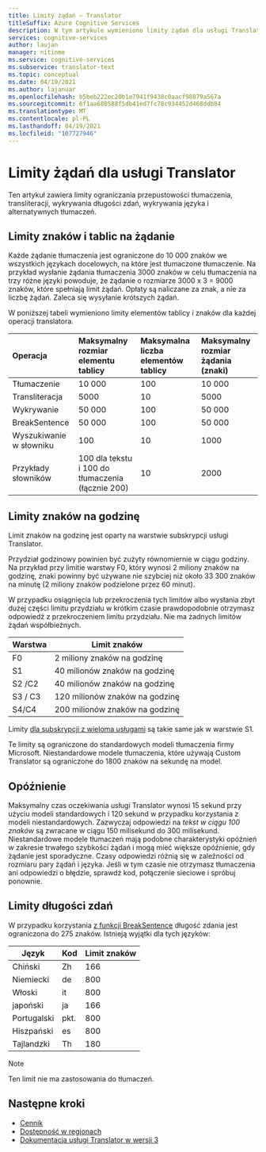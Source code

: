 ```yaml
---
title: Limity żądań — Translator
titleSuffix: Azure Cognitive Services
description: W tym artykule wymieniono limity żądań dla usługi Translator. Opłaty są naliczane na podstawie liczby znaków, a nie częstotliwości żądań z limitem 5000 znaków na żądanie. Limity znaków są oparte na subskrypcji, a liczba znaków F0 jest ograniczona do 2 milionów znaków na godzinę.
services: cognitive-services
author: laujan
manager: nitinme
ms.service: cognitive-services
ms.subservice: translator-text
ms.topic: conceptual
ms.date: 04/19/2021
ms.author: lajanuar
ms.openlocfilehash: b5beb222ec20b1e7941f9438c0aacf98879a567a
ms.sourcegitcommit: 6f1aa680588f5db41ed7fc78c934452d468ddb84
ms.translationtype: MT
ms.contentlocale: pl-PL
ms.lasthandoff: 04/19/2021
ms.locfileid: "107727946"
---
```

# <a name="request-limits-for-translator"></a>Limity żądań dla usługi Translator

Ten artykuł zawiera limity ograniczania przepustowości tłumaczenia, transliteracji, wykrywania długości zdań, wykrywania języka i alternatywnych tłumaczeń.

## <a name="character-and-array-limits-per-request"></a>Limity znaków i tablic na żądanie

Każde żądanie tłumaczenia jest ograniczone do 10 000 znaków we wszystkich językach docelowych, na które jest tłumaczone tłumaczenie. Na przykład wysłanie żądania tłumaczenia 3000 znaków w celu tłumaczenia na trzy różne języki powoduje, że żądanie o rozmiarze 3000 x 3 = 9000 znaków, które spełniają limit żądań. Opłaty są naliczane za znak, a nie za liczbę żądań. Zaleca się wysyłanie krótszych żądań.

W poniższej tabeli wymieniono limity elementów tablicy i znaków dla każdej operacji translatora.

| Operacja | Maksymalny rozmiar elementu tablicy |    Maksymalna liczba elementów tablicy |    Maksymalny rozmiar żądania (znaki) |
|:----|:----|:----|:----|
| Tłumaczenie | 10 000| 100| 10 000 |
| Transliteracja | 5000| 10| 5000 |
| Wykrywanie | 50 000 |100 |50 000 |
| BreakSentence | 50 000| 100 |50 000 |
| Wyszukiwanie w słowniku| 100 |10| 1000 |
| Przykłady słowników | 100 dla tekstu i 100 do tłumaczenia (łącznie 200)| 10|2000 |

## <a name="character-limits-per-hour"></a>Limity znaków na godzinę

Limit znaków na godzinę jest oparty na warstwie subskrypcji usługi Translator.

Przydział godzinowy powinien być zużyty równomiernie w ciągu godziny. Na przykład przy limitie warstwy F0, który wynosi 2 miliony znaków na godzinę, znaki powinny być używane nie szybciej niż około 33 300 znaków na minutę (2 miliony znaków podzielone przez 60 minut).

W przypadku osiągnięcia lub przekroczenia tych limitów albo wysłania zbyt dużej części limitu przydziału w krótkim czasie prawdopodobnie otrzymasz odpowiedź z przekroczeniem limitu przydziału. Nie ma żadnych limitów żądań współbieżnych.

| Warstwa | Limit znaków |
|------|-----------------|
| F0 | 2 miliony znaków na godzinę |
| S1 | 40 milionów znaków na godzinę |
| S2 /C2 | 40 milionów znaków na godzinę |
| S3 / C3 | 120 milionów znaków na godzinę |
| S4/C4 | 200 milionów znaków na godzinę |

Limity [dla subskrypcji z wieloma usługami](./reference/v3-0-reference.md#authentication) są takie same jak w warstwie S1.

Te limity są ograniczone do standardowych modeli tłumaczenia firmy Microsoft. Niestandardowe modele tłumaczenia, które używają Custom Translator są ograniczone do 1800 znaków na sekundę na model.

## <a name="latency"></a>Opóźnienie

Maksymalny czas oczekiwania usługi Translator wynosi 15 sekund przy użyciu modeli standardowych i 120 sekund w przypadku korzystania z modeli niestandardowych. Zazwyczaj odpowiedzi na *tekst w ciągu 100 znaków* są zwracane w ciągu 150 milisekund do 300 milisekund. Niestandardowe modele tłumaczeń mają podobne charakterystyki opóźnień w zakresie trwałego szybkości żądań i mogą mieć większe opóźnienie, gdy żądanie jest sporadyczne. Czasy odpowiedzi różnią się w zależności od rozmiaru pary żądań i języka. Jeśli w tym czasie nie [](./reference/v3-0-reference.md#errors) otrzymasz tłumaczenia ani odpowiedzi o błędzie, sprawdź kod, połączenie sieciowe i spróbuj ponownie.

## <a name="sentence-length-limits"></a>Limity długości zdań

W przypadku korzystania [z funkcji BreakSentence](./reference/v3-0-break-sentence.md) długość zdania jest ograniczona do 275 znaków. Istnieją wyjątki dla tych języków:

| Język | Kod | Limit znaków |
|----------|------|-----------------|
| Chiński | Zh | 166 |
| Niemiecki | de | 800 |
| Włoski | it | 800 |
| japoński | ja | 166 |
| Portugalski | pkt. | 800 |
| Hiszpański | es | 800 |
| Tajlandzki | Th | 180 |

> [!NOTE]
> Ten limit nie ma zastosowania do tłumaczeń.

## <a name="next-steps"></a>Następne kroki

* [Cennik](https://azure.microsoft.com/pricing/details/cognitive-services/translator-text-api/)
* [Dostępność w regionach](https://azure.microsoft.com/global-infrastructure/services/?products=cognitive-services)
* [Dokumentacja usługi Translator w wersji 3](./reference/v3-0-reference.md)
